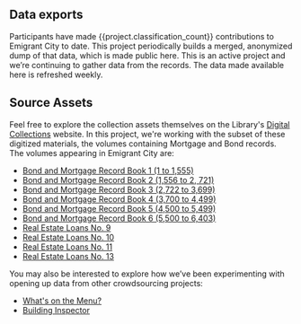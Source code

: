 ## Data exports

Participants have made {{project.classification_count}} contributions to Emigrant City to date. This project periodically builds a merged, anonymized dump of that data, which is made public here. This is an active project and we’re continuing to gather data from the records. The data made available here is refreshed weekly.


## Source Assets
Feel free to explore the collection assets themselves on the Library's [Digital Collections](http://digitalcollections.nypl.org/collections/emigrant-savings-bank-records) website. In this project, we're working with the subset of these digitized materials, the volumes containing Mortgage and Bond records. The volumes appearing in Emigrant City are:
* [Bond and Mortgage Record Book 1 (1 to 1,555)](http://digitalcollections.nypl.org/items/df712aa0-00b1-0133-fbd7-58d385a7bbd0)
* [Bond and Mortgage Record Book 2 (1,556 to 2, 721)](http://digitalcollections.nypl.org/items/c0c38370-015a-0133-065e-58d385a7bbd0)
* [Bond and Mortgage Record Book 3 (2,722 to 3,699)](http://digitalcollections.nypl.org/items/5bb969d0-0241-0133-f196-58d385a7b928)
* [Bond and Mortgage Record Book 4 (3,700 to 4,499)](http://digitalcollections.nypl.org/items/109c0900-02e7-0133-03cf-58d385a7bbd0)
* [Bond and Mortgage Record Book 5 (4,500 to 5,499)](http://digitalcollections.nypl.org/items/e53b4fe0-02fc-0133-0e0d-58d385a7bbd0)
* [Bond and Mortgage Record Book 6 (5,500 to 6,403)](http://digitalcollections.nypl.org/items/20aa00a0-0311-0133-9d30-58d385a7bbd0)
* [Real Estate Loans No. 9](http://digitalcollections.nypl.org/items/6cf0ed60-23ef-0133-6b54-58d385a7b928)
* [Real Estate Loans No. 10](http://digitalcollections.nypl.org/items/59b0a100-23fd-0133-b24f-58d385a7bbd0)
* [Real Estate Loans No. 11](http://digitalcollections.nypl.org/items/cf0c3ee0-24bd-0133-5e2d-58d385a7b928)
* [Real Estate Loans No. 13](http://digitalcollections.nypl.org/items/3edf3050-24cd-0133-e6df-58d385a7b928)


You may also be interested to explore how we’ve been experimenting with opening up data from other crowdsourcing projects:
* [What's on the Menu?](http://menus.nypl.org/data)
* [Building Inspector](http://buildinginspector.nypl.org/data)
